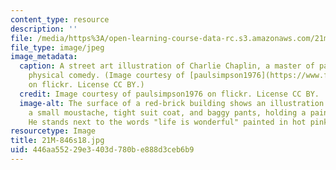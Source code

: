 ```yaml
---
content_type: resource
description: ''
file: /media/https%3A/open-learning-course-data-rc.s3.amazonaws.com/21m-846-topics-in-performance-studies-comedy-across-media-spring-2018/446aa55229e3403d780be888d3ceb6b9_21M-846s18.jpg
file_type: image/jpeg
image_metadata:
  caption: A street art illustration of Charlie Chaplin, a master of pantomime and
    physical comedy. (Image courtesy of [paulsimpson1976](https://www.flickr.com/photos/paulsimpson1976/3997514027/in/photolist-76fiDD-ehXucq-GRvio-GRwfr-JuTSrH-GRSsZ-GRXBs-GRymn-9X2DJf-GRC82-GRBR1-acJice-GRNFa-GRYbR-GRWFC-aYM5G6-e1Xpzp-p3PwS-GRSra-GRG1C-GRH2S-GRWH7-9WYN7x-9Hzymm-5wfede-9WYNb6-hurqyi-9X2DzE-8nCbh7-91ai9w-uCr1m4-GRK3i-GRyyc-GRNDW-8zFwws-hp5gg3-GRNS6-4a7Wg4-GRF6M-c6hqCC-qYPgG5-GRKeL-GRQpG-GRxL7-Q2Tjn-96Vhre-GRA8t-GRzKU-GRRfS-GREAP)
    on flickr. License CC BY.)
  credit: Image courtesy of paulsimpson1976 on flickr. License CC BY.
  image-alt: The surface of a red-brick building shows an illustration of a man with
    a small moustache, tight suit coat, and baggy pants, holding a paint can and roller.
    He stands next to the words "life is wonderful" painted in hot pink paint.
resourcetype: Image
title: 21M-846s18.jpg
uid: 446aa552-29e3-403d-780b-e888d3ceb6b9
---
```

